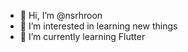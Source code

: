 - 👋 Hi, I’m @nsrhroon
- 👀 I’m interested in learning new things
- 🌱 I’m currently learning Flutter

<!---
nsrhroon/nsrhroon is a ✨ special ✨ repository because its `README.md` (this file) appears on your GitHub profile.
You can click the Preview link to take a look at your changes.
--->

